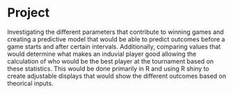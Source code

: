 # Project
Investigating the different parameters that contribute to winning games and creating a predictive model that would be able to predict outcomes before a game starts and after certain intervals. Additionally, comparing values that would determine what makes an induvial player good allowing the calculation of who would be the best player at the tournament based on these statistics. This would be done primarily in R and using R shiny to create adjustable displays that would show the different outcomes based on theorical inputs.
